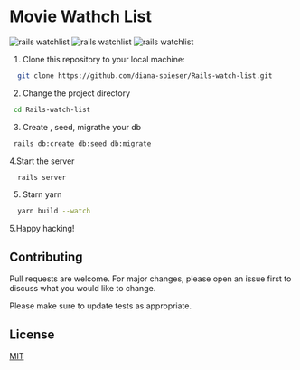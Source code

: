 # Movie Wathch List
![rails watchlist](https://res.cloudinary.com/dygywvyiq/image/upload/v1695305305/Capture_d_e%CC%81cran_2023-09-21_a%CC%80_16.07.26_qmrflp.png)
![rails watchlist](https://res.cloudinary.com/dygywvyiq/image/upload/v1695305305/Capture_d_e%CC%81cran_2023-09-21_a%CC%80_16.07.44_bobbio.png)
![rails watchlist](https://res.cloudinary.com/dygywvyiq/image/upload/v1695305305/Capture_d_e%CC%81cran_2023-09-21_a%CC%80_16.07.54_kkg7if.png)

1. Clone this repository to your local machine:
   
```bash
  git clone https://github.com/diana-spieser/Rails-watch-list.git
  ```
  
2. Change the project directory

 ```bash
  cd Rails-watch-list
```

3. Create , seed, migrathe your db

 ```bash
  rails db:create db:seed db:migrate
```

4.Start the server

```bash
  rails server 
```

5. Starn yarn
   
 ```bash
   yarn build --watch
```

5.Happy hacking!

## Contributing

Pull requests are welcome. For major changes, please open an issue first
to discuss what you would like to change.

Please make sure to update tests as appropriate.

## License

[MIT](https://choosealicense.com/licenses/mit/)
